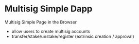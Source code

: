 # Multisig Simple Dapp

Multisig Simple Page in the Browser 
- allow users to create multisig accounts
- transfer/stake/unstake/register (extrinsic creation / approval)
